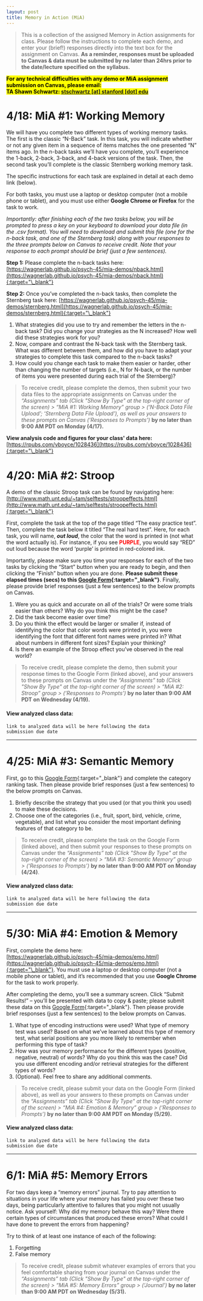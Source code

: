 ```yaml
---
layout: post
title: Memory in Action (MiA)
---
```


> This is a collection of the assigned Memory in Action assignments for class. Please follow the instructions to complete each demo, and enter your (brief!) responses directly into the text box for the assignment on Canvas. **As a reminder, responses must be uploaded to Canvas & data must be submitted by no later than 24hrs prior to the date/lecture specified on the syllabus.**

<mark><strong>For any technical difficulties with any demo or MiA assignment submission on Canvas, please email:<br />TA Shawn Schwartz: <a href="mailto:stschwartz@stanford.edu?Subject=[Psych45]:%20MiA%20Task%20Demo%20Issue" target="_blank">stschwartz [at] stanford [dot] edu</a></strong></mark>

# 4/18: MiA #1: Working Memory

We will have you complete two different types of working memory tasks. The first is the classic “N-Back” task. In this task, you will indicate whether or not any given item in a sequence of items matches the one presented “N” items ago. In the n-back tasks we’ll have you complete, you’ll experience the 1-back, 2-back, 3-back, and 4-back versions of the task. Then, the second task you’ll complete is the classic Sternberg working memory task.

The specific instructions for each task are explained in detail at each demo link (below).

For both tasks, you must use a laptop or desktop computer (not a mobile phone or tablet), and you must use either **Google Chrome or Firefox** for the task to work.

_Importantly: after finishing each of the two tasks below, you will be prompted to press a key on your keyboard to download your data file (in the .csv format). You will need to download and submit this file (one for the n-back task, and one of the Sternberg task) along with your responses to the three prompts below on Canvas to receive credit. Note that your response to each prompt should be brief (just a few sentences)._

**Step 1:** Please complete the n-back tasks here: <br />[https://wagnerlab.github.io/psych-45/mia-demos/nback.html](https://wagnerlab.github.io/psych-45/mia-demos/nback.html){:target="\_blank"}

**Step 2:** Once you’ve completed the n-back tasks, then complete the Sternberg task here:
[https://wagnerlab.github.io/psych-45/mia-demos/sternberg.html](https://wagnerlab.github.io/psych-45/mia-demos/sternberg.html){:target="\_blank"}

1. What strategies did you use to try and remember the letters in the n-back task? Did you change your strategies as the N increased? How well did these strategies work for you?
2. Now, compare and contrast the N-back task with the Sternberg task. What was different between them, and how did you have to adapt your strategies to complete this task compared to the n-back tasks?
3. How could you change each task to make them easier or harder, other than changing the number of targets (i.e., N for N-back, or the number of items you were presented during each trial of the Sternberg)?

> To receive credit, please complete the demos, then submit your two data files to the appropriate assignments on Canvas under the _“Assignments” tab (Click "Show By Type" at the top-right corner of the screen) > “MiA #1: Working Memory” group > (‘N-Back Data File Upload’; ‘Sternberg Data File Upload’), as well as your answers to these prompts on Canvas (‘Responses to Prompts’)_ **by no later than 9:00 AM PDT on Monday (4/17).**

**View analysis code and figures for your class' data here:** [https://rpubs.com/vboyce/1028436](https://rpubs.com/vboyce/1028436){:target="\_blank"}

# 4/20: MiA #2: Stroop

A demo of the classic Stroop task can be found by navigating here: [http://www.math.unt.edu/~tam/selftests/stroopeffects.html](http://www.math.unt.edu/~tam/selftests/stroopeffects.html){:target="\_blank"}

First, complete the task at the top of the page titled “The easy practice test”. Then, complete the task below it titled “The real hard test”. Here, for each task, you will name, **_out loud_**, the color that the word is printed in (not what the word actually is). For instance, if you see <span style="color: red; font-weight: bold;">PURPLE</span>, you would say “RED” out loud because the word ‘purple’ is printed in red-colored ink.

Importantly, please make sure you time your responses for each of the two tasks by clicking the “Start” button when you are ready to begin, and then clicking the “Finish” button when you are done. **Please submit these elapsed times (secs) to this [Google Form](https://docs.google.com/forms/d/e/1FAIpQLScFO8K0iU7sposeaicJ6BRe7_pHoKIbkXbL36oc_TOtD4YKxg/viewform?usp=sf_link){:target="\_blank"}**. Finally, please provide brief responses (just a few sentences) to the below prompts on Canvas.

1. Were you as quick and accurate on all of the trials? Or were some trials easier than others? Why do you think this might be the case?
2. Did the task become easier over time?
3. Do you think the effect would be larger or smaller if, instead of identifying the color that color words were printed in, you were identifying the font that different font names were printed in? What about numbers in different font sizes? Explain your thinking?
4. Is there an example of the Stroop effect you’ve observed in the real world?

> To receive credit, please complete the demo, then submit your response times to the Google Form (linked above), and your answers to these prompts on Canvas under the _“Assignments” tab (Click "Show By Type" at the top-right corner of the screen) > “MiA #2: Stroop” group > (‘Responses to Prompts’)_ **by no later than 9:00 AM PDT on Wednesday (4/19).**

#### View analyzed class data:

<code>link to analyzed data will be here following the data submission due date</code>

---

# 4/25: MiA #3: Semantic Memory

First, go to this [Google Form](https://docs.google.com/forms/d/e/1FAIpQLSf5rVw2kGnnm23ovx7LtGYzMdVhLERneUVW4UqJs4PLFHLazQ/viewform?usp=sf_link){:target="\_blank"} and complete the category ranking task. Then please provide brief responses (just a few sentences) to the below prompts on Canvas.

1. Briefly describe the strategy that you used (or that you think you used) to make these decisions.
2. Choose one of the categories (i.e., fruit, sport, bird, vehicle, crime, vegetable), and list what you consider the most important defining features of that category to be.

> To receive credit, please complete the task on the Google Form (linked above), and then submit your responses to these prompts on Canvas under the _“Assignments” tab (Click "Show By Type" at the top-right corner of the screen) > “MiA #3: Semantic Memory” group > (‘Responses to Prompts’)_ **by no later than 9:00 AM PDT on Monday (4/24)**.

#### View analyzed class data:

<code>link to analyzed data will be here following the data submission due date</code>

---

# 5/30: MiA #4: Emotion & Memory

First, complete the demo here: <br /> [https://wagnerlab.github.io/psych-45/mia-demos/emo.html](https://wagnerlab.github.io/psych-45/mia-demos/emo.html){:target="\_blank"}.
You must use a laptop or desktop computer (not a mobile phone or tablet), and it’s recommended that you use **Google Chrome** for the task to work properly.

After completing the demo, you’ll see a summary screen. Click “Submit Results!” – you’ll be presented with data to copy & paste; please submit these data on this [Google Form](https://docs.google.com/forms/d/e/1FAIpQLSeRODUjfXMlluJXC99nOrb5pccIVmrh63w-0xI9SRzXwHU11A/viewform?usp=sf_link){:target="\_blank"}. Then please provide brief responses (just a few sentences) to the below prompts on Canvas.

1. What type of encoding instructions were used? What type of memory test was used? Based on what we’ve learned about this type of memory test, what serial positions are you more likely to remember when performing this type of task?
2. How was your memory performance for the different types (positive, negative, neutral) of words? Why do you think this was the case? Did you use different encoding and/or retrieval strategies for the different types of words?
3. (Optional). Feel free to share any additional comments.

> To receive credit, please submit your data on the Google Form (linked above), as well as your answers to these prompts on Canvas under the _“Assignments” tab (Click "Show By Type" at the top-right corner of the screen) > “MiA #4: Emotion & Memory” group > (‘Responses to Prompts’)_ **by no later than 9:00 AM PDT on Monday (5/29).**

#### View analyzed class data:

<code>link to analyzed data will be here following the data submission due date</code>

---

# 6/1: MiA #5: Memory Errors

For two days keep a “memory errors” journal. Try to pay attention to situations in your life where your memory has failed you over these two days, being particularly attentive to failures that you might not usually notice. Ask yourself: Why did my memory behave this way? Were there certain types of circumstances that produced these errors? What could I have done to prevent the errors from happening?

Try to think of at least one instance of each of the following:

1. Forgetting
2. False memory

> To receive credit, please submit whatever examples of errors that you feel comfortable sharing from your journal on Canvas under the _“Assignments” tab (Click "Show By Type" at the top-right corner of the screen) > “MiA #5: Memory Errors” group > (‘Journal’)_ **by no later than 9:00 AM PDT on Wednesday (5/31).**
